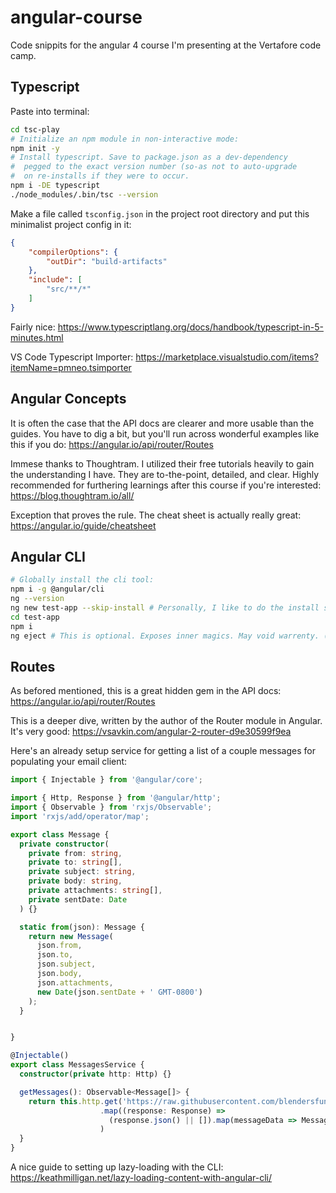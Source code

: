 # angular-course
Code snippits for the angular 4 course I'm presenting at the Vertafore code camp.

## Typescript

Paste into terminal:
```bash
cd tsc-play
# Initialize an npm module in non-interactive mode:
npm init -y
# Install typescript. Save to package.json as a dev-dependency 
#  pegged to the exact version number (so-as not to auto-upgrade 
#  on re-installs if they were to occur. 
npm i -DE typescript 
./node_modules/.bin/tsc --version
```

Make a file called `tsconfig.json` in the project root directory and put this minimalist project config in it:
```json
{
    "compilerOptions": {
        "outDir": "build-artifacts"
    },
    "include": [
        "src/**/*"
    ]
}
```

Fairly nice: https://www.typescriptlang.org/docs/handbook/typescript-in-5-minutes.html

VS Code Typescript Importer: https://marketplace.visualstudio.com/items?itemName=pmneo.tsimporter

## Angular Concepts

It is often the case that the API docs are clearer and more usable than the guides. You have to dig a bit, but you'll run across wonderful examples like this if you do: https://angular.io/api/router/Routes

Immese thanks to Thoughtram. I utilized their free tutorials heavily to gain the understanding I have. They are to-the-point, detailed, and clear. Highly recommended for furthering learnings after this course if you're interested: https://blog.thoughtram.io/all/

Exception that proves the rule. The cheat sheet is actually really great: https://angular.io/guide/cheatsheet

## Angular CLI

```bash
# Globally install the cli tool:
npm i -g @angular/cli
ng --version
ng new test-app --skip-install # Personally, I like to do the install seperately.
cd test-app
npm i
ng eject # This is optional. Exposes inner magics. May void warrenty. (:P)
```
## Routes

As befored mentioned, this is a great hidden gem in the API docs: https://angular.io/api/router/Routes

This is a deeper dive, written by the author of the Router module in Angular. It's very good: https://vsavkin.com/angular-2-router-d9e30599f9ea

Here's an already setup service for getting a list of a couple messages for populating your email client:
```typescript
import { Injectable } from '@angular/core';

import { Http, Response } from '@angular/http';
import { Observable } from 'rxjs/Observable';
import 'rxjs/add/operator/map';

export class Message {
  private constructor(
    private from: string,
    private to: string[],
    private subject: string,
    private body: string,
    private attachments: string[],
    private sentDate: Date
  ) {}

  static from(json): Message {
    return new Message(
      json.from,
      json.to,
      json.subject,
      json.body,
      json.attachments,
      new Date(json.sentDate + ' GMT-0800')
    );
  }


}

@Injectable()
export class MessagesService {
  constructor(private http: Http) {}

  getMessages(): Observable<Message[]> {
    return this.http.get('https://raw.githubusercontent.com/blendersfun/angular-course/716bf3c1016ed9faac74a3618047c022c8e22c17/03-get-messages-call.json')
                    .map((response: Response) => 
                      (response.json() || []).map(messageData => Message.from(messageData))
                    )
  }
}
```
A nice guide to setting up lazy-loading with the CLI: https://keathmilligan.net/lazy-loading-content-with-angular-cli/
